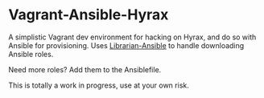 # Vagrant-Ansible-Hyrax

A simplistic Vagrant dev environment for hacking on Hyrax, and do so with Ansible for provisioning. Uses [Librarian-Ansible](https://github.com/bcoe/librarian-ansible) to handle downloading Ansible roles.

Need more roles? Add them to the Ansiblefile.

This is totally a work in progress, use at your own risk.
